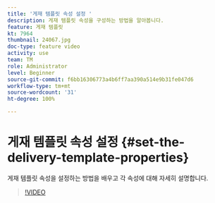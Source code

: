 ```yaml
---
title: '게재 템플릿 속성 설정 '
description: 게재 템플릿 속성을 구성하는 방법을 알아봅니다.
feature: 게재 템플릿
kt: 7964
thumbnail: 24067.jpg
doc-type: feature video
activity: use
team: TM
role: Administrator
level: Beginner
source-git-commit: f6bb16306773a4b6ff7aa390a514e9b31fe047d6
workflow-type: tm+mt
source-wordcount: '31'
ht-degree: 100%

---
```



# 게재 템플릿 속성 설정 {#set-the-delivery-template-properties}

게재 템플릿 속성을 설정하는 방법을 배우고 각 속성에 대해 자세히 설명합니다.

>[!VIDEO](https://video.tv.adobe.com/v/24067?quality=12)
